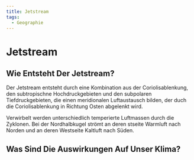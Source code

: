 ```yaml
---
title: Jetstream
tags:
  - Geographie
---
```

# Jetstream

## Wie Entsteht Der Jetstream?

Der Jetstream entsteht durch eine Kombination aus der Coriolisablenkung, den subtropischne Hochdruckgebieten und den subpolaren Tiefdruckgebieten, die einen meridionalen Luftaustausch bilden, der duch die Coriolisablenkung in Richtung Osten abgelenkt wird. 

Verwirbelt werden unterschiedlich temperierte Luftmassen durch die Zyklonen. Bei der Nordhalbkugel strömt an deren stseite Warmluft nach Norden und an deren Westseite Kaltluft nach Süden.

## Was Sind Die Auswirkungen Auf Unser Klima?